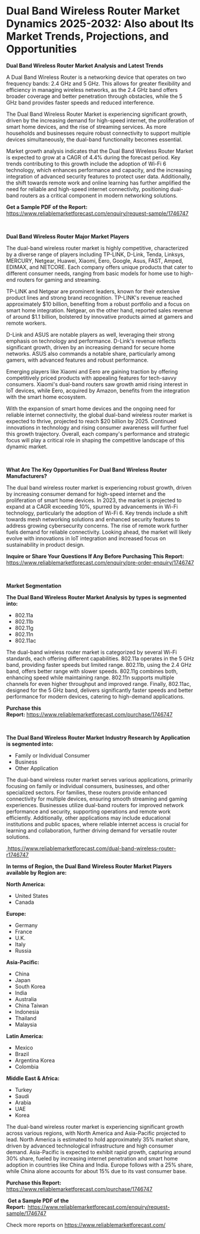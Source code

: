 <p><h1>Dual Band Wireless Router Market Dynamics 2025-2032: Also about Its Market Trends, Projections, and Opportunities</h1></p><p><strong>Dual Band Wireless Router Market Analysis and Latest Trends</strong></p>
<p><p>A Dual Band Wireless Router is a networking device that operates on two frequency bands: 2.4 GHz and 5 GHz. This allows for greater flexibility and efficiency in managing wireless networks, as the 2.4 GHz band offers broader coverage and better penetration through obstacles, while the 5 GHz band provides faster speeds and reduced interference. </p><p>The Dual Band Wireless Router Market is experiencing significant growth, driven by the increasing demand for high-speed internet, the proliferation of smart home devices, and the rise of streaming services. As more households and businesses require robust connectivity to support multiple devices simultaneously, the dual-band functionality becomes essential. </p><p>Market growth analysis indicates that the Dual Band Wireless Router Market is expected to grow at a CAGR of 4.4% during the forecast period. Key trends contributing to this growth include the adoption of Wi-Fi 6 technology, which enhances performance and capacity, and the increasing integration of advanced security features to protect user data. Additionally, the shift towards remote work and online learning has further amplified the need for reliable and high-speed internet connectivity, positioning dual-band routers as a critical component in modern networking solutions.</p></p>
<p><strong>Get a Sample PDF of the Report:&nbsp;</strong> <a href="https://www.reliablemarketforecast.com/enquiry/request-sample/1746747?utm_campaign=3203&utm_medium=2&utm_source=Github&utm_content=ia&utm_term=06042025&utm_id=dual-band-wireless-router">https://www.reliablemarketforecast.com/enquiry/request-sample/1746747</a></p>
<p>&nbsp;</p>
<p><strong>Dual Band Wireless Router Major Market Players</strong></p>
<p><p>The dual-band wireless router market is highly competitive, characterized by a diverse range of players including TP-LINK, D-Link, Tenda, Linksys, MERCURY, Netgear, Huawei, Xiaomi, Eero, Google, Asus, FAST, Amped, EDIMAX, and NETCORE. Each company offers unique products that cater to different consumer needs, ranging from basic models for home use to high-end routers for gaming and streaming.</p><p>TP-LINK and Netgear are prominent leaders, known for their extensive product lines and strong brand recognition. TP-LINK's revenue reached approximately $10 billion, benefiting from a robust portfolio and a focus on smart home integration. Netgear, on the other hand, reported sales revenue of around $1.1 billion, bolstered by innovative products aimed at gamers and remote workers.</p><p>D-Link and ASUS are notable players as well, leveraging their strong emphasis on technology and performance. D-Link's revenue reflects significant growth, driven by an increasing demand for secure home networks. ASUS also commands a notable share, particularly among gamers, with advanced features and robust performance.</p><p>Emerging players like Xiaomi and Eero are gaining traction by offering competitively priced products with appealing features for tech-savvy consumers. Xiaomi's dual-band routers saw growth amid rising interest in IoT devices, while Eero, acquired by Amazon, benefits from the integration with the smart home ecosystem.</p><p>With the expansion of smart home devices and the ongoing need for reliable internet connectivity, the global dual-band wireless router market is expected to thrive, projected to reach $20 billion by 2025. Continued innovations in technology and rising consumer awareness will further fuel this growth trajectory. Overall, each company's performance and strategic focus will play a critical role in shaping the competitive landscape of this dynamic market.</p></p>
<p>&nbsp;</p>
<p><strong>What Are The Key Opportunities For Dual Band Wireless Router Manufacturers?</strong></p>
<p><p>The dual band wireless router market is experiencing robust growth, driven by increasing consumer demand for high-speed internet and the proliferation of smart home devices. In 2023, the market is projected to expand at a CAGR exceeding 10%, spurred by advancements in Wi-Fi technology, particularly the adoption of Wi-Fi 6. Key trends include a shift towards mesh networking solutions and enhanced security features to address growing cybersecurity concerns. The rise of remote work further fuels demand for reliable connectivity. Looking ahead, the market will likely evolve with innovations in IoT integration and increased focus on sustainability in product design.</p></p>
<p><strong>Inquire or Share Your Questions If Any Before Purchasing This Report:</strong> <a href="https://www.reliablemarketforecast.com/enquiry/pre-order-enquiry/1746747?utm_campaign=3203&utm_medium=2&utm_source=Github&utm_content=ia&utm_term=06042025&utm_id=dual-band-wireless-router">https://www.reliablemarketforecast.com/enquiry/pre-order-enquiry/1746747</a></p>
<p>&nbsp;</p>
<p><strong>Market Segmentation</strong></p>
<p><strong>The Dual Band Wireless Router Market Analysis by types is segmented into:</strong></p>
<p><ul><li>802.11a</li><li>802.11b</li><li>802.11g</li><li>802.11n</li><li>802.11ac</li></ul></p>
<p><p>The dual-band wireless router market is categorized by several Wi-Fi standards, each offering different capabilities. 802.11a operates in the 5 GHz band, providing faster speeds but limited range. 802.11b, using the 2.4 GHz band, offers better range with slower speeds. 802.11g combines both, enhancing speed while maintaining range. 802.11n supports multiple channels for even higher throughput and improved range. Finally, 802.11ac, designed for the 5 GHz band, delivers significantly faster speeds and better performance for modern devices, catering to high-demand applications.</p></p>
<p><strong>Purchase this Report:&nbsp;</strong><a href="https://www.reliablemarketforecast.com/purchase/1746747?utm_campaign=3203&utm_medium=2&utm_source=Github&utm_content=ia&utm_term=06042025&utm_id=dual-band-wireless-router">https://www.reliablemarketforecast.com/purchase/1746747</a></p>
<p>&nbsp;</p>
<p><strong>The Dual Band Wireless Router Market Industry Research by Application is segmented into:</strong></p>
<p><ul><li>Family or Individual Consumer</li><li>Business</li><li>Other Application</li></ul></p>
<p><p>The dual-band wireless router market serves various applications, primarily focusing on family or individual consumers, businesses, and other specialized sectors. For families, these routers provide enhanced connectivity for multiple devices, ensuring smooth streaming and gaming experiences. Businesses utilize dual-band routers for improved network performance and security, supporting operations and remote work efficiently. Additionally, other applications may include educational institutions and public spaces, where reliable internet access is crucial for learning and collaboration, further driving demand for versatile router solutions.</p></p>
<p><a href="https://www.reliablemarketforecast.com/dual-band-wireless-router-r1746747?utm_campaign=3203&utm_medium=2&utm_source=Github&utm_content=ia&utm_term=06042025&utm_id=dual-band-wireless-router">&nbsp;https://www.reliablemarketforecast.com/dual-band-wireless-router-r1746747</a></p>
<p><strong>In terms of Region, the Dual Band Wireless Router Market Players available by Region are:</strong></p>
<p>
    <p> <strong> North America: </strong>
        <ul>
            <li>United States</li>
            <li>Canada</li>
        </ul>
        </p> 
    <p> <strong> Europe: </strong>
        <ul>
            <li>Germany</li>
            <li>France</li>
            <li>U.K.</li>
            <li>Italy</li>
            <li>Russia</li>
        </ul>
        </p> 
    <p> <strong> Asia-Pacific: </strong>
        <ul>
            <li>China</li>
            <li>Japan</li>
            <li>South Korea</li>
            <li>India</li>
            <li>Australia</li>
            <li>China Taiwan</li>
            <li>Indonesia</li>
            <li>Thailand</li>
            <li>Malaysia</li>
        </ul>
        </p> 
    <p> <strong> Latin America: </strong>
        <ul>
            <li>Mexico</li>
            <li>Brazil</li>
            <li>Argentina Korea</li>
            <li>Colombia</li>
        </ul>
        </p> 
    <p> <strong> Middle East & Africa: </strong>
        <ul>
            <li>Turkey</li>
            <li>Saudi</li>
            <li>Arabia</li>
            <li>UAE</li>
            <li>Korea</li>
        </ul>
    </p>
    </p>
<p><p>The dual-band wireless router market is experiencing significant growth across various regions, with North America and Asia-Pacific projected to lead. North America is estimated to hold approximately 35% market share, driven by advanced technological infrastructure and high consumer demand. Asia-Pacific is expected to exhibit rapid growth, capturing around 30% share, fueled by increasing internet penetration and smart home adoption in countries like China and India. Europe follows with a 25% share, while China alone accounts for about 15% due to its vast consumer base.</p></p>
<p><strong>Purchase this Report: </strong><a href="https://www.reliablemarketforecast.com/purchase/1746747?utm_campaign=3203&utm_medium=2&utm_source=Github&utm_content=ia&utm_term=06042025&utm_id=dual-band-wireless-router">https://www.reliablemarketforecast.com/purchase/1746747</a></p>
<p>&nbsp;<strong>Get a Sample PDF of the Report:&nbsp;&nbsp;</strong><a href="https://www.reliablemarketforecast.com/enquiry/request-sample/1746747?utm_campaign=3203&utm_medium=2&utm_source=Github&utm_content=ia&utm_term=06042025&utm_id=dual-band-wireless-router">https://www.reliablemarketforecast.com/enquiry/request-sample/1746747</a></p>
<p><strong></strong></p>
<p>Check more reports on <a href="https://www.reliablemarketforecast.com/?utm_campaign=3203&utm_medium=2&utm_source=Github&utm_content=ia&utm_term=06042025&utm_id=dual-band-wireless-router">https://www.reliablemarketforecast.com/</a></p>
